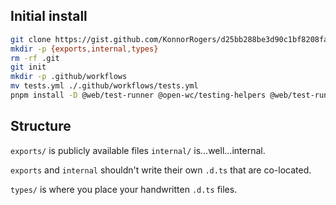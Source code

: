 ## Initial install

```bash
git clone https://gist.github.com/KonnorRogers/d25bb288be3d90c1bf8208fa339ded3b.git . --depth 1
mkdir -p {exports,internal,types}
rm -rf .git
git init
mkdir -p .github/workflows
mv tests.yml ./.github/workflows/tests.yml
pnpm install -D @web/test-runner @open-wc/testing-helpers @web/test-runner-playwright 
```

## Structure

`exports/` is publicly available files
`internal/` is...well...internal.

`exports` and `internal` shouldn't write their own `.d.ts` that are co-located.

`types/` is where you place your handwritten `.d.ts` files.